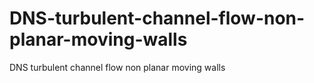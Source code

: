 # DNS-turbulent-channel-flow-non-planar-moving-walls
DNS turbulent channel flow non planar moving walls

